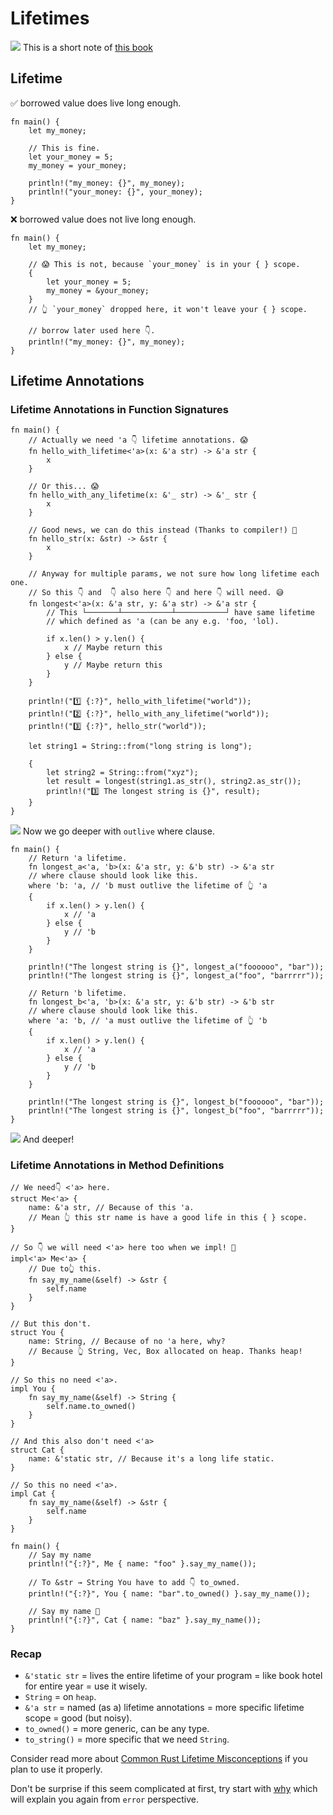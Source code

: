 # Lifetimes

![](/assets/kat.png) <span class="speech-bubble">This is a short note of [this book](https://doc.rust-lang.org/book/ch10-03-lifetime-syntax.html)</span>

## Lifetime

✅ borrowed value does live long enough.

```rust,editable
fn main() {
    let my_money;

    // This is fine.
    let your_money = 5;
    my_money = your_money;

    println!("my_money: {}", my_money);
    println!("your_money: {}", your_money);
}
```

❌ borrowed value does not live long enough.

```rust,editable
fn main() {
    let my_money;

    // 😱 This is not, because `your_money` is in your { } scope.
    {
        let your_money = 5;
        my_money = &your_money;
    }
    // 👆 `your_money` dropped here, it won't leave your { } scope.

    // borrow later used here 👇.
    println!("my_money: {}", my_money);
}
```

## Lifetime Annotations

### Lifetime Annotations in Function Signatures

```rust,no_run
fn main() {
    // Actually we need 'a 👇 lifetime annotations. 😱
    fn hello_with_lifetime<'a>(x: &'a str) -> &'a str {
        x
    }

    // Or this... 😱
    fn hello_with_any_lifetime(x: &'_ str) -> &'_ str {
        x
    }

    // Good news, we can do this instead (Thanks to compiler!) 🙏
    fn hello_str(x: &str) -> &str {
        x
    }

    // Anyway for multiple params, we not sure how long lifetime each one.
    // So this 👇 and  👇 also here 👇 and here 👇 will need. 😅
    fn longest<'a>(x: &'a str, y: &'a str) -> &'a str {
        // This └───────┴───────────┴───────────┘ have same lifetime
        // which defined as 'a (can be any e.g. 'foo, 'lol).

        if x.len() > y.len() {
            x // Maybe return this
        } else {
            y // Maybe return this
        }
    }

    println!("1️⃣ {:?}", hello_with_lifetime("world"));
    println!("2️⃣ {:?}", hello_with_any_lifetime("world"));
    println!("3️⃣ {:?}", hello_str("world"));

    let string1 = String::from("long string is long");

    {
        let string2 = String::from("xyz");
        let result = longest(string1.as_str(), string2.as_str());
        println!("3️⃣ The longest string is {}", result);
    }
}
```

![](/assets/kat.png) <span class="speech-bubble">Now we go deeper with `outlive` where clause.</span>

```rust,editable
fn main() {
    // Return 'a lifetime.
    fn longest_a<'a, 'b>(x: &'a str, y: &'b str) -> &'a str
    // where clause should look like this.
    where 'b: 'a, // 'b must outlive the lifetime of 👆 'a
    {
        if x.len() > y.len() {
            x // 'a
        } else {
            y // 'b
        }
    }

    println!("The longest string is {}", longest_a("foooooo", "bar"));
    println!("The longest string is {}", longest_a("foo", "barrrrr"));

    // Return 'b lifetime.
    fn longest_b<'a, 'b>(x: &'a str, y: &'b str) -> &'b str
    // where clause should look like this.
    where 'a: 'b, // 'a must outlive the lifetime of 👆 'b
    {
        if x.len() > y.len() {
            x // 'a
        } else {
            y // 'b
        }
    }

    println!("The longest string is {}", longest_b("foooooo", "bar"));
    println!("The longest string is {}", longest_b("foo", "barrrrr"));
}
```

![](/assets/kat.png) <span class="speech-bubble">And deeper!</span>

### Lifetime Annotations in Method Definitions

```rust,editable
// We need👇 <'a> here.
struct Me<'a> {
    name: &'a str, // Because of this 'a.
    // Mean 👆 this str name is have a good life in this { } scope.
}

// So 👇 we will need <'a> here too when we impl! 🤷
impl<'a> Me<'a> {
    // Due to👆 this.
    fn say_my_name(&self) -> &str {
        self.name
    }
}

// But this don't.
struct You {
    name: String, // Because of no 'a here, why?
    // Because 👆 String, Vec, Box allocated on heap. Thanks heap!
}

// So this no need <'a>.
impl You {
    fn say_my_name(&self) -> String {
        self.name.to_owned()
    }
}

// And this also don't need <'a>
struct Cat {
    name: &'static str, // Because it's a long life static.
}

// So this no need <'a>.
impl Cat {
    fn say_my_name(&self) -> &str {
        self.name
    }
}

fn main() {
    // Say my name
    println!("{:?}", Me { name: "foo" }.say_my_name());

    // To &str → String You have to add 👇 to_owned.
    println!("{:?}", You { name: "bar".to_owned() }.say_my_name());

    // Say my name 🎵
    println!("{:?}", Cat { name: "baz" }.say_my_name());
}
```

### Recap

- `&'static str` = lives the entire lifetime of your program = like book hotel for entire year = use it wisely.
- `String` = on `heap`.
- `&'a str` = named (as a) lifetime annotations = more specific lifetime scope = good (but noisy).
- `to_owned()` = more generic, can be any type.
- `to_string()` = more specific that we need `String`.

Consider read more about [Common Rust Lifetime Misconceptions](https://github.com/pretzelhammer/rust-blog/blob/master/posts/common-rust-lifetime-misconceptions.md) if you plan to use it properly.

Don't be surprise if this seem complicated at first, try start with [why](https://app.rust-for-js.dev/posts/12-lifetimes/) which will explain you again from `error` perspective.
